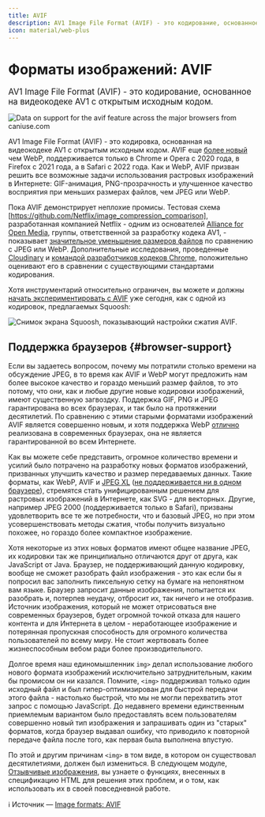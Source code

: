 ```yaml
---
title: AVIF
description: AV1 Image File Format (AVIF) - это кодирование, основанное на видеокодеке AV1 с открытым исходным кодом.
icon: material/web-plus
---
```


# Форматы изображений: AVIF

<big>AV1 Image File Format (AVIF) - это кодирование, основанное на видеокодеке AV1 с открытым исходным кодом.</big>

<p class="ciu_embed" data-feature="avif" data-periods="future_1,current,past_1,past_2" data-accessible-colours="false">
<picture>
<source type="image/webp" srcset="https://caniuse.bitsofco.de/image/avif.webp">
<source type="image/png" srcset="https://caniuse.bitsofco.de/image/avif.png">
<img src="https://caniuse.bitsofco.de/image/avif.jpg" alt="Data on support for the avif feature across the major browsers from caniuse.com">
</picture>
</p>

AV1 Image File Format (AVIF) - это кодировка, основанная на видеокодеке AV1 с открытым исходным кодом. AVIF еще [более новый](https://caniuse.com/avif) чем WebP, поддерживается только в Chrome и Opera с 2020 года, в Firefox с 2021 года, а в Safari с 2022 года. Как и WebP, AVIF призван решить все возможные задачи использования растровых изображений в Интернете: GIF-анимация, PNG-прозрачность и улучшенное качество восприятия при меньших размерах файлов, чем JPEG или WebP.

Пока AVIF демонстрирует неплохие промисы. Тестовая схема [https://github.com/Netflix/image_compression_comparison], разработанная компанией Netflix - одним из основателей [Alliance for Open Media](https://aomedia.org/), группы, ответственной за разработку кодека AV1, - показывает [значительное уменьшение размеров файлов](https://netflixtechblog.com/avif-for-next-generation-image-coding-b1d75675fe4) по сравнению с JPEG или WebP. Дополнительные исследования, проведенные [Cloudinary](https://cloudinary.com/blog/contemplating-codec-comparisons) и [командой разработчиков кодеков Chrome](https://storage.googleapis.com/avif-comparison/index.html), положительно оценивают его в сравнении с существующими стандартами кодирования.

Хотя инструментарий относительно ограничен, вы можете и должны [начать экспериментировать с AVIF](https://jakearchibald.com/2020/avif-has-landed/) уже сегодня, как с одной из кодировок, предлагаемых Squoosh:

![Снимок экрана Squoosh, показывающий настройки сжатия AVIF.](avif-1.avif)

## Поддержка браузеров {#browser-support}

Если вы задаетесь вопросом, почему мы потратили столько времени на обсуждение JPEG, в то время как AVIF и WebP могут предложить нам более высокое качество и гораздо меньший размер файлов, то это потому, что они, как и любые другие новые кодировки изображений, имеют существенную загвоздку. Поддержка GIF, PNG и JPEG гарантирована во всех браузерах, и так было на протяжении десятилетий. По сравнению с этими старыми форматами изображений AVIF является совершенно новым, и хотя поддержка WebP [отлично](https://caniuse.com/?search=webp) реализована в современных браузерах, она не является гарантированной во всем Интернете.

Как вы можете себе представить, огромное количество времени и усилий было потрачено на разработку новых форматов изображений, призванных улучшить качество и размер передаваемых данных. Такие форматы, как WebP, AVIF и [JPEG XL](https://jpeg.org/jpegxl/) ([не поддерживается ни в одном браузере](https://caniuse.com/jpegxl)), стремятся стать унифицированным решением для растровых изображений в Интернете, как SVG - для векторных. Другие, например JPEG 2000 (поддерживается только в Safari), призваны удовлетворить все те же потребности, что и базовый JPEG, но при этом усовершенствовать методы сжатия, чтобы получить визуально похожее, но гораздо более компактное изображение.

Хотя некоторые из этих новых форматов имеют общее название JPEG, их кодировки так же принципиально отличаются друг от друга, как JavaScript от Java. Браузер, не поддерживающий данную кодировку, вообще не сможет разобрать файл изображения - это как если бы я попросил вас заполнить пиксельную сетку на бумаге на непонятном вам языке. Браузер запросит данные изображения, попытается их разобрать и, потерпев неудачу, отбросит их, так ничего и не отобразив. Источник изображения, который не может отрисоваться вне современных браузеров, будет огромной точкой отказа для нашего контента и для Интернета в целом - неработающее изображение и потерянная пропускная способность для огромного количества пользователей по всему миру. Не стоит жертвовать более жизнеспособным вебом ради более производительного.

Долгое время наш единомышленник `img>` делал использование любого нового формата изображений исключительно затруднительным, каким бы промисом он ни казался. Помните, `<img>` поддерживал только один исходный файл и был гипер-оптимизирован для быстрой передачи этого файла - настолько быстрой, что мы не могли перехватить этот запрос с помощью JavaScript. До недавнего времени единственным приемлемым вариантом было предоставлять всем пользователям совершенно новый тип изображения и запрашивать один из "старых" форматов, когда браузер выдавал ошибку, что приводило к повторной передаче файла после того, как первая была выполнена впустую.

По этой и другим причинам `<img>` в том виде, в котором он существовал десятилетиями, должен был измениться. В следующем модуле, [Отзывчивые изображения](responsive-images.md), вы узнаете о функциях, внесенных в спецификацию HTML для решения этих проблем, и о том, как использовать их в своей повседневной работе.

:information_source: Источник &mdash; [Image formats: AVIF](https://web.dev/learn/images/avif/)
